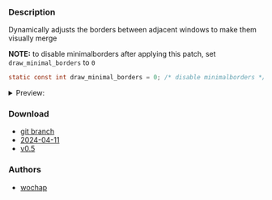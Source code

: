 ### Description
Dynamically adjusts the borders between adjacent windows to make them visually merge

**NOTE:** to disable minimalborders after applying this patch, set `draw_minimal_borders` to `0` 

```c
static const int draw_minimal_borders = 0; /* disable minimalborders */
```

<details>
<summary>Preview:</summary>
<pre>
with:

```c
static const unsigned int borderpx         = 10;  /* border pixel of windows */
```

Before applying the patch
<img src="https://i.imgur.com/VQfXCjp.png"/>

After applying the patch
<img src="https://i.imgur.com/I7s0Xkv.png"/>
</pre>
</details>

### Download
- [git branch](https://codeberg.org/wochap/dwl/src/branch/v0.5/minimalborders)
- [2024-04-11](https://codeberg.org/dwl/dwl-patches/raw/commit/7a5c3420822074c544fa102e030b7c30aa6b6be8/minimalborders/minimalborders.patch)
- [v0.5](https://codeberg.org/dwl/dwl-patches/raw/commit/be3735bc6a5c64ff76c200a8679453bd179be456/minimalborders/minimalborders.patch)

### Authors
- [wochap](https://codeberg.org/wochap)
